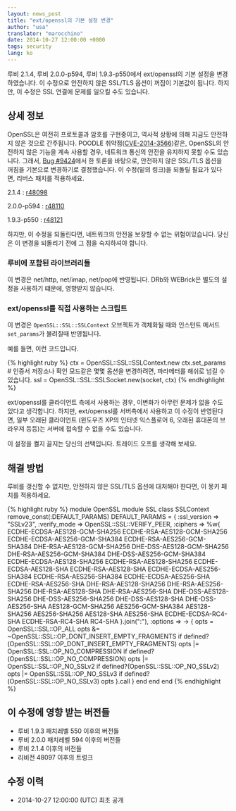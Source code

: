```yaml
---
layout: news_post
title: "ext/openssl의 기본 설정 변경"
author: "usa"
translator: "marocchino"
date: 2014-10-27 12:00:00 +0000
tags: security
lang: ko
---
```


루비 2.1.4, 루비 2.0.0-p594, 루비 1.9.3-p550에서 ext/openssl의 기본 설정을
변경하였습니다.
이 수정으로 안전하지 않은 SSL/TLS 옵션이 꺼짐이 기본값이 됩니다.
하지만, 이 수정은 SSL 연결에 문제를 일으킬 수도 있습니다.

## 상세 정보

OpenSSL은 여전히 프로토콜과 암호를 구현중이고, 역사적 상황에 의해 지금도 안전하지 않은 것으로 간주됩니다.
POODLE 취약점([CVE-2014-3566](http://cve.mitre.org/cgi-bin/cvename.cgi?name=CVE-2014-3566))같은, 
OpenSSL의 안전하지 않은 기능을 계속 사용할 경우,
네트워크 통신의 안전을 유지하지 못할 수도 있습니다.
그래서, [Bug #9424](https://bugs.ruby-lang.org/issues/9424)에서 한 토론을 바탕으로,
안전하지 않은 SSL/TLS 옵션을 꺼짐을 기본으로 변경하기로 결정했습니다.
이 수정(밑의 링크)을 되돌릴 필요가 있다면, 리버스 패치를 적용하세요.

2.1.4
: [r48098](http://svn.ruby-lang.org/cgi-bin/viewvc.cgi?revision=48098&view=revision)

2.0.0-p594
: [r48110](http://svn.ruby-lang.org/cgi-bin/viewvc.cgi?revision=48110&view=revision)

1.9.3-p550
: [r48121](http://svn.ruby-lang.org/cgi-bin/viewvc.cgi?revision=48121&view=revision)

하지만, 이 수정을 되돌린다면, 네트워크의 안전을 보장할 수 없는 위험이있습니다.
당신은 이 변경을 되돌리기 전에 그 점을 숙지하셔야 합니다.

### 루비에 포함된 라이브러리들

이 변경은 net/http, net/imap, net/pop에 반영됩니다.
DRb와 WEBrick은 별도의 설정을 사용하기 떄문에, 영향받지 않습니다.

### ext/openssl를 직접 사용하는 스크립트

이 변경은 `OpenSSL::SSL::SSLContext` 오브젝트가 객체화될 때와 인스턴트 메서드 `set_params`가 불려질때 반영됩니다.

예를 들면, 이런 코드입니다.

{% highlight ruby %}
ctx = OpenSSL::SSL::SSLContext.new
ctx.set_params  # 인증서 저장소나 확인 모드같은 몇몇 옵션을 변경하려면, 파라메터를 해쉬로 넘길 수 있습니다.
ssl = OpenSSL::SSL::SSLSocket.new(socket, ctx)
{% endhighlight %}

ext/openssl를 클라이언트 측에서 사용하는 경우, 이변화가 아무런 문제가 없을 수도
있다고 생각합니다.
하지만, ext/openssl를 서버측에서 사용하고 이 수정이 반영된다면, 일부 오래된
클라이언트 (윈도우즈 XP의 인터넷 익스플로어 6, 오래된 휴대폰의 브라우져 등등)는
서버에 접속할 수 없을 수도 있습니다.

이 설정을 켤지 끌지는 당신의 선택입니다. 트레이드 오프를 생각해 보세요.

## 해결 방법

루비를 갱신할 수 없지만, 안전하지 않은 SSL/TLS 옵션에 대처해야 한다면, 이 몽키
패치를 적용하세요.

{% highlight ruby %}
module OpenSSL
  module SSL
    class SSLContext
      remove_const(:DEFAULT_PARAMS)
      DEFAULT_PARAMS = {
        :ssl_version => "SSLv23",
        :verify_mode => OpenSSL::SSL::VERIFY_PEER,
        :ciphers => %w{
          ECDHE-ECDSA-AES128-GCM-SHA256
          ECDHE-RSA-AES128-GCM-SHA256
          ECDHE-ECDSA-AES256-GCM-SHA384
          ECDHE-RSA-AES256-GCM-SHA384
          DHE-RSA-AES128-GCM-SHA256
          DHE-DSS-AES128-GCM-SHA256
          DHE-RSA-AES256-GCM-SHA384
          DHE-DSS-AES256-GCM-SHA384
          ECDHE-ECDSA-AES128-SHA256
          ECDHE-RSA-AES128-SHA256
          ECDHE-ECDSA-AES128-SHA
          ECDHE-RSA-AES128-SHA
          ECDHE-ECDSA-AES256-SHA384
          ECDHE-RSA-AES256-SHA384
          ECDHE-ECDSA-AES256-SHA
          ECDHE-RSA-AES256-SHA
          DHE-RSA-AES128-SHA256
          DHE-RSA-AES256-SHA256
          DHE-RSA-AES128-SHA
          DHE-RSA-AES256-SHA
          DHE-DSS-AES128-SHA256
          DHE-DSS-AES256-SHA256
          DHE-DSS-AES128-SHA
          DHE-DSS-AES256-SHA
          AES128-GCM-SHA256
          AES256-GCM-SHA384
          AES128-SHA256
          AES256-SHA256
          AES128-SHA
          AES256-SHA
          ECDHE-ECDSA-RC4-SHA
          ECDHE-RSA-RC4-SHA
          RC4-SHA
        }.join(":"),
        :options => -> {
          opts = OpenSSL::SSL::OP_ALL
          opts &= ~OpenSSL::SSL::OP_DONT_INSERT_EMPTY_FRAGMENTS if defined?(OpenSSL::SSL::OP_DONT_INSERT_EMPTY_FRAGMENTS)
          opts |= OpenSSL::SSL::OP_NO_COMPRESSION if defined?(OpenSSL::SSL::OP_NO_COMPRESSION)
          opts |= OpenSSL::SSL::OP_NO_SSLv2 if defined?(OpenSSL::SSL::OP_NO_SSLv2)
          opts |= OpenSSL::SSL::OP_NO_SSLv3 if defined?(OpenSSL::SSL::OP_NO_SSLv3)
          opts
        }.call
      }
    end
  end
end
{% endhighlight %}

## 이 수정에 영향 받는 버전들

* 루비 1.9.3 패치레벨 550 이후의 버전들
* 루비 2.0.0 패치레벨 594 이후의 버전들
* 루비 2.1.4 이후의 버전들
* 리비전 48097 이후의 트렁크

## 수정 이력

* 2014-10-27 12:00:00 (UTC) 최초 공개

